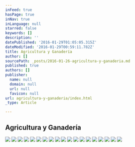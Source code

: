 ```yaml
---
inFeed: true
hasPage: true
inNav: true
inLanguage: null
starred: false
keywords: []
description: ''
datePublished: '2016-01-29T01:05:05.315Z'
dateModified: '2016-01-29T00:59:11.782Z'
title: Agricultura y Ganadería
author: []
sourcePath: _posts/2016-01-26-agricultura-y-ganaderia.md
published: true
authors: []
publisher:
  name: null
  domain: null
  url: null
  favicon: null
url: agricultura-y-ganaderia/index.html
_type: Article

---
```

## Agricultura y Ganadería
![](https://s3-us-west-2.amazonaws.com/the-grid-img/p/50358a9e2436ac718ea653451c0f237165a87392.jpg)
![](https://s3-us-west-2.amazonaws.com/the-grid-img/p/d3db6c6b912468ee0b8a203759101a98580003ec.jpg)
![](https://s3-us-west-2.amazonaws.com/the-grid-img/p/29b052cd438e2cc4701492b07abb43c54a9debb8.jpg)
![](https://s3-us-west-2.amazonaws.com/the-grid-img/p/a9315f50b1738a8bc2abe03f7fc21233ae7d2b3c.jpg)
![](https://s3-us-west-2.amazonaws.com/the-grid-img/p/c63059a05c2a39cef9cccfc523ea014e21a60036.jpg)
![](https://s3-us-west-2.amazonaws.com/the-grid-img/p/1f4c4426e38870864c0665a3514aaef23da9b9d7.jpg)
![](https://s3-us-west-2.amazonaws.com/the-grid-img/p/4533be003107951ebafbb2e1a2ed296d8d306d39.jpg)
![](https://s3-us-west-2.amazonaws.com/the-grid-img/p/1e9de5f58ac7c38b878e406cce08b0ae2205615e.jpg)
![](https://s3-us-west-2.amazonaws.com/the-grid-img/p/020291175de94514fb977a445a5311ae540f3d0c.jpg)
![](https://s3-us-west-2.amazonaws.com/the-grid-img/p/b05422d070d892aac04d0e723fb41e9ab0482f46.jpg)
![](https://s3-us-west-2.amazonaws.com/the-grid-img/p/97a1f6131b2ecd8a77e60bec635f7f7e07891d00.jpg)
![](https://s3-us-west-2.amazonaws.com/the-grid-img/p/2dfc447b7fc9d2e450963685eefb5b48647cfd4b.jpg)
![](https://s3-us-west-2.amazonaws.com/the-grid-img/p/82ba4b0232be020546a8ac437a97f3a3ded34735.jpg)
![](https://s3-us-west-2.amazonaws.com/the-grid-img/p/1df9f5a7edd67c7ab886566e1b645685371167bd.jpg)
![](https://s3-us-west-2.amazonaws.com/the-grid-img/p/83df2ac3c8f89d3bc08fae6940d129deb19bfbff.jpg)
![](https://s3-us-west-2.amazonaws.com/the-grid-img/p/cdf8f4db9d9394d45e8195a74130a9e4236764ae.jpg)
![](https://s3-us-west-2.amazonaws.com/the-grid-img/p/6a1a70b8d140c286e5f4e2ac7e0c69557aacd3d0.jpg)
![](https://s3-us-west-2.amazonaws.com/the-grid-img/p/a8264ad3a62a2a3137bdb7de9c3e66381625c5c2.jpg)
![](https://s3-us-west-2.amazonaws.com/the-grid-img/p/00bd0b6662f3e3aaa4c253bf491576c76b7d4ca2.jpg)